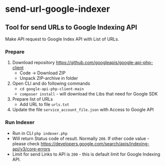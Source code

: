 # send-url-google-indexer

## Tool for send URLs to Google Indexing API

Make API request to Google Index API with List of URLs.


### Prepare

1) Download repository https://github.com/googleapis/google-api-php-client
   - Code -> Download ZIP
   - Unpack ZIP-archive in folder
2) Open CLI and do following commands
   - `cd google-api-php-client-main`
   - `composer install` - will download the Libs that need for Google SDK
3) Prepare list of URLs
   - Add URL to file `urls.txt`
4) Update the file `service_account_file.json` with Access to Google API

### Run Indexer
- Run in CLI `php indexer.php`
- Will return Status code of result. Normally `200`. If other code value - please check https://developers.google.com/search/apis/indexing-api/v3/core-errors
- Limit for send Links to API is `200` - this is default limit for Google Indexing API.

